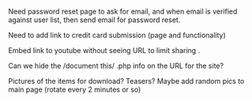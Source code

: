 Need password reset page to ask for email, and when email is verified against user list, then send email for password reset. 

Need to add link to credit card submission (page and functionality)

Embed link to youtube without seeing URL to limit sharing .

Can we hide the /document this/ .php info on the URL for the site?

Pictures of the items for download? Teasers? Maybe add random pics to main page (rotate every 2 minutes or so)


